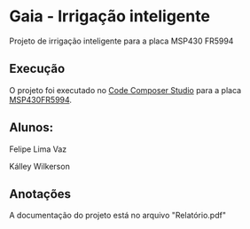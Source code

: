 # Gaia - Irrigação inteligente
Projeto de irrigação inteligente para a placa MSP430 FR5994

## Execução
O projeto foi executado no [Code Composer Studio](http://www.ti.com/tool/CCSTUDIO) para a placa [MSP430FR5994](http://www.ti.com/tool/MSP-EXP430FR5994).

## Alunos:
Felipe Lima Vaz

Kálley Wilkerson

## Anotações
A documentação do projeto está no arquivo "Relatório.pdf"
